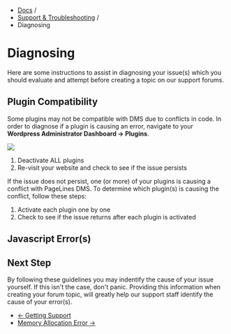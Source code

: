 <div class="row-fluid">
	<div class="span12">
		<ul class="breadcrumb">
  			<li><a href="http://docs.pagelines.com/">Docs</a> <span class="divider">/</span></li>
  			<li><a href="http://docs.pagelines.com/support-troubleshooting">Support & Troubleshooting</a> <span class="divider">/</span></li>
  			<li class="active">Diagnosing</li>
		</ul>
	</div>
</div>

# Diagnosing #

Here are some instructions to assist in diagnosing your issue(s) which you should evaluate and attempt before creating a topic on our support forums.

## Plugin Compatibility ##

Some plugins may not be compatible with DMS due to conflicts in code. In order to diagnose if a plugin is causing an error, navigate to your **Wordpress Administrator Dashboard &rarr; Plugins**.

![](https://raw.github.com/pagelines/Docs/master/gh-pages-template/public/img/wp-dash-plugins.jpg)

1. Deactivate ALL plugins
2. Re-visit your website and check to see if the issue persists

If the issue does not persist, one (or more) of your plugins is causing a conflict with PageLines DMS. To determine which plugin(s) is causing the conflict, follow these steps:

1. Activate each plugin one by one
2. Check to see if the issue returns after each plugin is activated

## Javascript Error(s) ##




## Next Step ##

By following these guidelines you may indentify the cause of your issue yourself. If this isn't the case, don't panic. Providing this information when creating your forum topic, will greatly help our support staff identify the cause of your error(s).

<div class="row-fluid">
	<div class="span12">
		<ul class="pager">
			<li class="pull-left"><a href="http://docs.pagelines.com/support-troubleshooting/getting-support">&larr; Getting Support</a></li>
  			<li class="pull-right"><a href="http://docs.pagelines.com/support-troubleshooting/memory-allocation-error">Memory Allocation Error &rarr;</a></li>
		</ul>
	</div>
</div>
